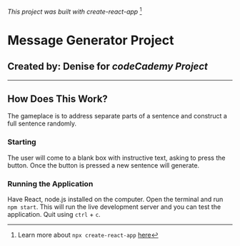 *This project was built with create-react-app* [^1]

# Message Generator Project

## Created by: Denise for *codeCademy Project*

---

## How Does This Work?
The gameplace is to address separate parts of a sentence and construct a full sentence randomly.

### Starting
The user will come to a blank box with instructive text, asking to press the button.
Once the button is pressed a new sentence will generate.

### Running the Application
Have React, node.js installed on the computer. Open the terminal and run `npm start`. This will run the live development server and you can test the application. Quit using `ctrl` + `c`. 

[^1]: Learn more about `npx create-react-app` [here](https://legacy.reactjs.org/)